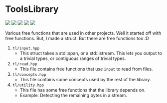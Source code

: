 # ToolsLibrary

<p align="left">
    <a href="https://github.com/sebanisu/ToolsLibrary/issues" alt="contributions welcome">
        <img src="https://img.shields.io/badge/contributions-welcome-brightgreen.svg?style=flat" /></a>
    <a href="https://www.boost.org/LICENSE_1_0.txt" alt="Boost License">
        <img src="https://img.shields.io/badge/License-Boost-blue.svg" /></a>    
    <a href="https://en.cppreference.com/w/cpp/20">
        <img src="https://img.shields.io/badge/C++%20-20-ff69b4.svg"/></a>
    <a href="https://github.com/sebanisu?tab=followers" alt="GitHub followers">
        <img src="https://img.shields.io/github/followers/sebanisu.svg?style=social&label=Follow" /></a>
    <a href="https://GitHub.com/sebanisu/ToolsLibrary/stargazers/" alt="GitHub stars">
        <img src="https://img.shields.io/github/stars/sebanisu/ToolsLibrary.svg?style=social&label=Star" /></a>
</p>
Various free functions that are used in other projects.
Well it started off with free functions. But, I made a struct. But there are free functions too :D

1. `tl/input.hpp`
    * This struct takes a std::span, or a std::istream. This lets you output to a trivial types, or contiguous ranges of
      trivial types.
2. `tl/read.hpp`
    * This file contains free functions that use `input` to read from files.
3. `tl/concepts.hpp`
    * This file contains some concepts used by the rest of the library.
4. `tl/utility.hpp`
    * This file has some free functions that the library depends on.
    * Example: Detecting the remaining bytes in a stream. 
